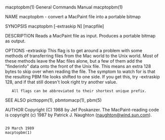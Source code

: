 macptopbm(1)                                                                            General Commands Manual                                                                           macptopbm(1)

NAME
       macptopbm - convert a MacPaint file into a portable bitmap

SYNOPSIS
       macptopbm [-extraskip N] [macpfile]

DESCRIPTION
       Reads a MacPaint file as input.  Produces a portable bitmap as output.

OPTIONS
       -extraskip
              This  flag  is to get around a problem with some methods of transferring files from the Mac world to the Unix world.  Most of these methods leave the Mac files alone, but a few of them
              add the "finderinfo" data onto the front of the Unix file.  This means an extra 128 bytes to skip over when reading the file.  The symptom to watch for is that the resulting  PBM  file
              looks shifted to one side.  If you get this, try -extraskip 128, and if that still doesn't look right try another value.

       All flags can be abbreviated to their shortest unique prefix.

SEE ALSO
       picttoppm(1), pbmtomacp(1), pbm(5)

AUTHOR
       Copyright (C) 1988 by Jef Poskanzer.  The MacPaint-reading code is copyright (c) 1987 by Patrick J. Naughton (naughton@wind.sun.com).

                                                                                             29 March 1989                                                                                macptopbm(1)
